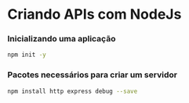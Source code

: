 # Criando APIs com NodeJs

### Inicializando uma aplicação
```sh
npm init -y
```

### Pacotes necessários para criar um servidor
```sh
npm install http express debug --save
```